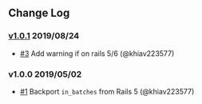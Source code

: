 ## Change Log

### [v1.0.1](https://github.com/khiav223577/in_batches/compare/v1.0.0...v1.0.1) 2019/08/24
- [#3](https://github.com/khiav223577/in_batches/pull/3) Add warning if on rails 5/6 (@khiav223577)

### v1.0.0 2019/05/02
- [#1](https://github.com/khiav223577/in_batches/pull/1) Backport `in_batches` from Rails 5 (@khiav223577)
